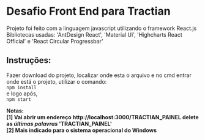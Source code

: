 # Desafio Front End para Tractian

Projeto foi feito com a linguagem javascript utilizando o framework React.js
<br>Bibliotecas usadas: 'AntDesign React', 'Material Ui', 'Highcharts React Official' e 'React Circular Progressbar'

## Instruções:
Fazer download do projeto, localizar onde esta o arquivo e no cmd entrar onde está o projeto, utilizar o comando:<br>
 `npm install`
 <br>e logo após,
 <br>`npm start`

**Notas:<br>
[1] Vai abrir um endereço http://localhost:3000/TRACTIAN_PAINEL delete as _últimas palavras_ 'TRACTIAN_PAINEL'**
<br>
**[2] Mais indicado para o sistema operacional do Windows**<br>
